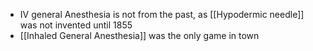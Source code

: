 - IV general Anesthesia is not from the past, as [[Hypodermic needle]] was not invented until 1855
- [[Inhaled General Anesthesia]] was the only game in town